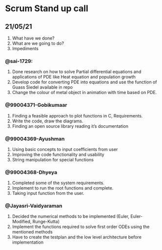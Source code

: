 # Scrum Stand up call 

## 21/05/21

1. What have we done?
2. What are we going to do?
3. Impediments

### @sai-1729:

1. Done research on how to solve Partial differential equations and applications of PDE like Heat equation and population growth
2. Develop code for converting PDE into equations and use the function of Guass Siedel available in repo
3. Change the colour of metal object in animation with time based on PDE.

### @99004371-Gobikumaar
1. Finding a feasible approach to plot functions in C, Requirements.
2. Write the code, draw the diagrams.
3. Finding an open source library reading it’s documentation

### @99004369-Ayushman
1. Using basic concepts to input coefficients from user
2. Improving the code functionality and usability
3. String manipulation for special functions

### @99004368-Dhyeya
1. Completed some of the system requirements.
2. Implement to run the root functions and complete.
3. Taking input function from the user. 

### @Jayasri-Vaidyaraman
1. Decided the numerical methods to be implemented (Euler, Euler-Modified, Runge-Kutta)
2. Implement the functions required to solve first order ODEs using the mentioned methods
3. Have to create the testplan and the low level architecture before implementation
